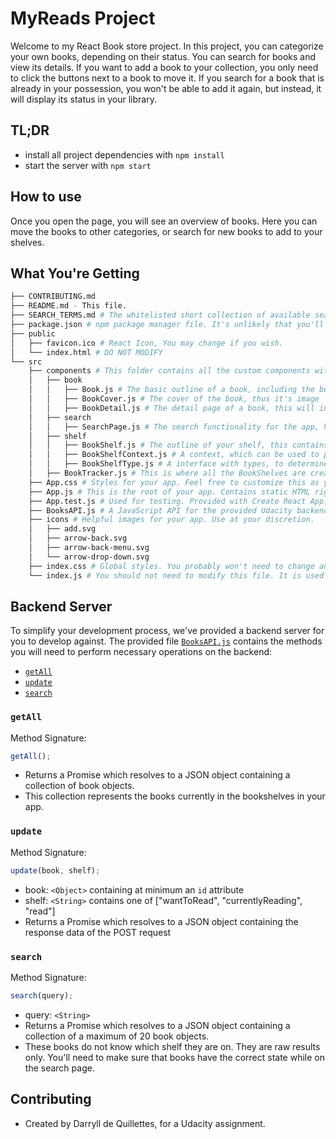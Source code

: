 # MyReads Project

Welcome to my React Book store project. In this project, you can categorize your own books, depending on their status. You can search for books and view its details. If you want to add a book to your collection, you only need to click the buttons next to a book to move it.
If you search for a book that is already in your possession, you won't be able to add it again, but instead, it will display its status in your library.

## TL;DR

- install all project dependencies with `npm install`
- start the server with `npm start`

## How to use
Once you open the page, you will see an overview of books. Here you can move the books to other categories, or search for new books to add to your shelves.

## What You're Getting

```bash
├── CONTRIBUTING.md
├── README.md - This file.
├── SEARCH_TERMS.md # The whitelisted short collection of available search terms for you to use with your app.
├── package.json # npm package manager file. It's unlikely that you'll need to modify this.
├── public
│   ├── favicon.ico # React Icon, You may change if you wish.
│   └── index.html # DO NOT MODIFY
└── src
    ├── components # This folder contains all the custom components with their own re-usable usage
    │   ├── book
    │   │   ├── Book.js # The basic outline of a book, including the buttons to move the books to a different category
    │   │   ├── BookCover.js # The cover of the book, thus it's image
    │   │   ├── BookDetail.js # The detail page of a book, this will include more information than the basic Book.js file and is used in the detail page
    │   ├── search
    │   │   ├── SearchPage.js # The search functionality for the app, here you can search for books that are fetched through the BooksAPI
    │   ├── shelf
    │   │   ├── BookShelf.js # The outline of your shelf, this contains all books that are connected to this type of bookshelf, where the type is derrived from BookShelfType
    │   │   ├── BookShelfContext.js # A context, which can be used to passthrough objects, functions and more in the library
    │   │   ├── BookShelfType.js # A interface with types, to determine where the books should be placed
    │   ├── BookTracker.js # This is where all the BookShelves are created
    ├── App.css # Styles for your app. Feel free to customize this as you desire.
    ├── App.js # This is the root of your app. Contains static HTML right now.
    ├── App.test.js # Used for testing. Provided with Create React App. Testing is encouraged, but not required.
    ├── BooksAPI.js # A JavaScript API for the provided Udacity backend. Instructions for the methods are below.
    ├── icons # Helpful images for your app. Use at your discretion.
    │   ├── add.svg
    │   ├── arrow-back.svg
    │   ├── arrow-back-menu.svg
    │   └── arrow-drop-down.svg
    ├── index.css # Global styles. You probably won't need to change anything here.
    └── index.js # You should not need to modify this file. It is used for DOM rendering only.
```

## Backend Server

To simplify your development process, we've provided a backend server for you to develop against. The provided file [`BooksAPI.js`](src/BooksAPI.js) contains the methods you will need to perform necessary operations on the backend:

- [`getAll`](#getall)
- [`update`](#update)
- [`search`](#search)

### `getAll`

Method Signature:

```js
getAll();
```

- Returns a Promise which resolves to a JSON object containing a collection of book objects.
- This collection represents the books currently in the bookshelves in your app.

### `update`

Method Signature:

```js
update(book, shelf);
```

- book: `<Object>` containing at minimum an `id` attribute
- shelf: `<String>` contains one of ["wantToRead", "currentlyReading", "read"]
- Returns a Promise which resolves to a JSON object containing the response data of the POST request

### `search`

Method Signature:

```js
search(query);
```

- query: `<String>`
- Returns a Promise which resolves to a JSON object containing a collection of a maximum of 20 book objects.
- These books do not know which shelf they are on. They are raw results only. You'll need to make sure that books have the correct state while on the search page.

## Contributing

- Created by Darryll de Quillettes, for a Udacity assignment.
